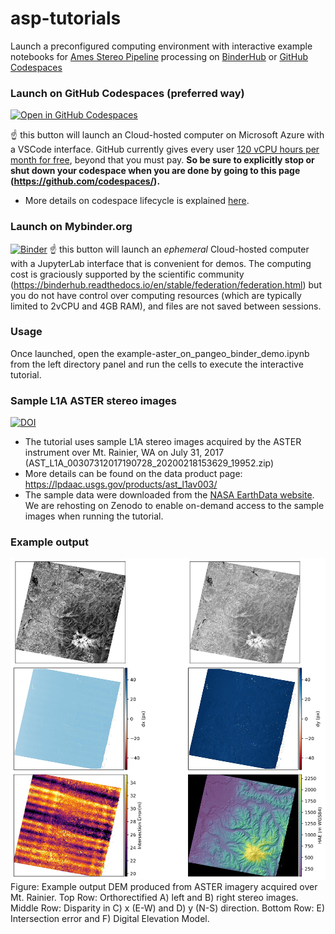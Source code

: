 # asp-tutorials

Launch a preconfigured computing environment with interactive example notebooks for [Ames Stereo Pipeline](ASP) processing on [BinderHub](https://mybinder.org) or [GitHub Codespaces](https://github.com/features/codespaces)

### Launch on GitHub Codespaces (preferred way)
[![Open in GitHub Codespaces](https://github.com/codespaces/badge.svg)](https://codespaces.new/uw-cryo/asp_tutorials?quickstart=1)

☝️ this button will launch an Cloud-hosted computer on Microsoft Azure with a VSCode interface. GitHub currently gives every user [120 vCPU hours per month for free](https://docs.github.com/en/billing/managing-billing-for-github-codespaces/about-billing-for-github-codespaces#monthly-included-storage-and-core-hours-for-personal-accounts), beyond that you must pay. **So be sure to explicitly stop or shut down your codespace when you are done by going to this page (https://github.com/codespaces/).**

* More details on codespace lifecycle is explained [here](https://docs.github.com/en/codespaces/getting-started/the-codespace-lifecycle#). 

### Launch on Mybinder.org
[![Binder](https://mybinder.org/badge_logo.svg)](https://mybinder.org/v2/gh/uw-cryo/asp_tutorials/master?labpath=tutorials%2Fexample-aster_stereo_reconstruction.ipynb)
☝️ this button will launch an *ephemeral* Cloud-hosted computer with a JupyterLab interface that is convenient for demos. The computing cost is graciously supported by the scientific community (https://binderhub.readthedocs.io/en/stable/federation/federation.html) but you do not have control over computing resources (which are typically limited to 2vCPU and 4GB RAM), and files are not saved between sessions.

### Usage
Once launched, open the example-aster\_on\_pangeo\_binder\_demo.ipynb from the left directory panel and run the cells to execute the interactive tutorial.

### Sample L1A ASTER stereo images 
[![DOI](https://zenodo.org/badge/DOI/10.5281/zenodo.7972223.svg)](https://doi.org/10.5281/zenodo.7972223)
* The tutorial uses sample L1A stereo images acquired by the ASTER instrument over Mt. Rainier, WA on July 31, 2017 (AST_L1A_00307312017190728_20200218153629_19952.zip)
* More details can be found on the data product page: https://lpdaac.usgs.gov/products/ast_l1av003/
* The sample data were downloaded from the [NASA EarthData website](https://www.earthdata.nasa.gov/). We are rehosting on Zenodo to enable on-demand access to the sample images when running the tutorial.

### Example output
![Example DEM produced from the ASTEER tutorial](./assets/images/asp_aster_output_plot.jpg)
Figure: Example output DEM produced from ASTER imagery acquired over Mt. Rainier. Top Row: Orthorectified A) left  and B) right stereo images. Middle Row: Disparity in C) x (E-W) and D) y (N-S) direction. Bottom Row: E) Intersection error and F) Digital Elevation Model.
